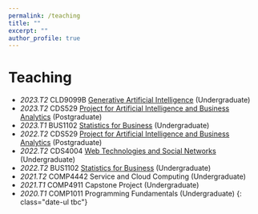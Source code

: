 ```yaml
---
permalink: /teaching
title: ""
excerpt: ""
author_profile: true
---
```


# Teaching
- *2023.T2* CLD9099B [Generative Artificial Intelligence](teaching/2022-2023/CLD9099B.pdf) (Undergraduate) 
- *2023.T2* CDS529 [Project for Artificial Intelligence and Business Analytics](teaching/2022-2023/CDS529.pdf) (Postgraduate) 
- *2023.T1* BUS1102 [Statistics for Business](teaching/2022-2023/BUS1102/BUS1102.pdf) (Undergraduate) 
- *2022.T2* CDS529 [Project for Artificial Intelligence and Business Analytics](teaching/2022-2023/CDS529.pdf) (Postgraduate) 
- *2022.T2* CDS4004 [Web Technologies and Social Networks](teaching/2022-2023/CDS4004/CDS4004.pdf) (Undergraduate) 
- *2022.T2* BUS1102 [Statistics for Business](teaching/2022-2023/BUS1102/BUS1102.pdf) (Undergraduate) 
- *2021.T2* COMP4442 Service and Cloud Computing (Undergraduate) 
- *2021.T1* COMP4911 Capstone Project (Undergraduate) 
- *2020.T1* COMP1011 Programming Fundamentals (Undergraduate) 
{: class="date-ul tbc"}